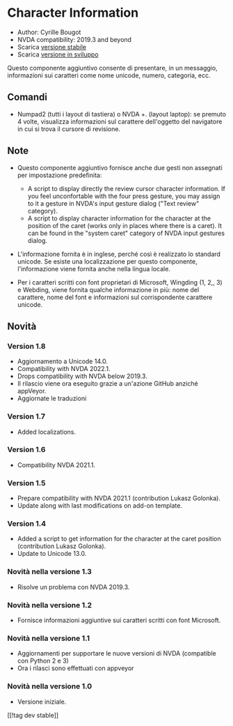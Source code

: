 # Character Information #

* Author: Cyrille Bougot
* NVDA compatibility: 2019.3 and beyond
* Scarica [versione stabile][1]
* Scarica [versione in sviluppo][2]

Questo componente aggiuntivo consente di presentare, in un messaggio,
informazioni sui caratteri come nome unicode, numero, categoria, ecc.


## Comandi

* Numpad2 (tutti i layout di tastiera) o NVDA +. (layout laptop): se premuto
  4 volte, visualizza informazioni sul carattere dell'oggetto del navigatore
  in cui si trova il cursore di revisione.


## Note

* Questo componente aggiuntivo fornisce anche due gesti non assegnati per
  impostazione predefinita:

    * A script to display directly the review cursor character
      information. If you feel unconfortable with the four press gesture,
      you may assign to it a gesture in NVDA's input gesture dialog ("Text
      review" category).
    * A script to display character information for the character at the
      position of the caret (works only in places where there is a
      caret). It can be found in the "system caret" category of NVDA input
      gestures dialog.

* L'informazione fornita è in inglese, perché così è realizzato lo standard
  unicode. Se esiste una localizzazione per questo componente,
  l'informazione viene fornita anche nella lingua locale.
* Per i caratteri scritti con font proprietari di Microsoft, Wingding (1,
  2,, 3) e Webding, viene fornita qualche informazione in più: nome del
  carattere, nome del font e informazioni sul corrispondente carattere
  unicode.


## Novità

### Version 1.8

* Aggiornamento a Unicode 14.0.
* Compatibility with NVDA 2022.1.
* Drops compatibility with NVDA below 2019.3.
* Il rilascio viene ora eseguito grazie a un'azione GitHub anziché appVeyor.
* Aggiornate le traduzioni

### Version 1.7

* Added localizations.

### Version 1.6

* Compatibility NVDA 2021.1.

### Version 1.5

* Prepare compatibility with NVDA 2021.1 (contribution Lukasz Golonka).
* Update along with last modifications on add-on template.

### Version 1.4

* Added a script to get information for the character at the caret position
  (contribution Lukasz Golonka).
* Update to Unicode 13.0.

### Novità nella versione 1.3

* Risolve un problema con NVDA 2019.3.


### Novità nella versione 1.2

* Fornisce informazioni aggiuntive sui caratteri scritti con font Microsoft.


### Novità nella versione 1.1

* Aggiornamenti per supportare le nuove versioni di NVDA (compatible con
  Python 2 e 3)
* Ora i rilasci sono effettuati con appveyor


### Novità nella versione 1.0

* Versione iniziale.

[[!tag dev stable]]

[1]: https://addons.nvda-project.org/files/get.php?file=chari

[2]: https://addons.nvda-project.org/files/get.php?file=chari-dev
